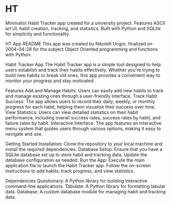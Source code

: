 # HT
Minimalist Habit Tracker app created for a university project. Features ASCII art UI, habit creation, tracking, and statistics. Built with Python and SQLite for simplicity and functionality.

HT App README
This app was created by Nikolett Ungor, finalized on 2004-04-28 for the subject Object Oriented programming and functions with Python.

Habit Tracker App
The Habit Tracker app is a simple tool designed to help users establish and track their habits effectively. Whether you're trying to build new habits or break old ones, this app provides a convenient way to monitor your progress and stay motivated.

Features
Add and Manage Habits: Users can easily add new habits to track and manage existing ones through a user-friendly interface.
Track Habit Success: The app allows users to record their daily, weekly, or monthly progress for each habit, helping them visualize their success over time.
View Statistics: Users can view detailed statistics on their habit performance, including overall success rates, success rates by habit, and failure rates by habit.
Interactive Interface: The app features an interactive menu system that guides users through various options, making it easy to navigate and use.

Getting Started
Installation: Clone the repository to your local machine and install the required dependencies.
Database Setup: Ensure that you have a SQLite database set up to store habit and tracking data. Update the database configuration as needed.
Run the App: Execute the main application file to launch the Habit Tracker app. Follow the on-screen instructions to add habits, track progress, and view statistics.

Dependencies
Questionary: A Python library for building interactive command-line applications.
Tabulate: A Python library for formatting tabular data.
Database: A custom database module for managing habit and tracking data.
